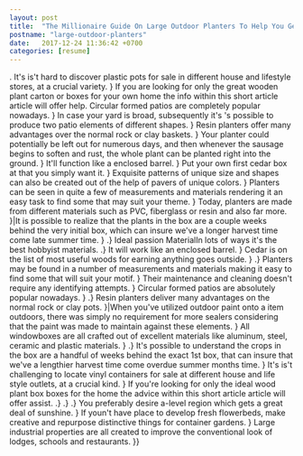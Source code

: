 ```yaml
---
layout: post
title:  "The Millionaire Guide On Large Outdoor Planters To Help You Get Rich"
postname: "large-outdoor-planters"
date:   2017-12-24 11:36:42 +0700
categories: [resume]
---
```

. It's is't hard to discover plastic pots for sale in different house and lifestyle stores, at a crucial variety. } If you are looking for only the great wooden plant carton or boxes for your own home the info within this short article article will offer help. Circular formed patios are completely popular nowadays. } In case your yard is broad, subsequently it's 's possible to produce two patio elements of different shapes. } Resin planters offer many advantages over the normal rock or clay baskets. } Your planter could potentially be left out for numerous days, and then whenever the sausage begins to soften and rust, the whole plant can be planted right into the ground. } It'll function like a enclosed barrel. } Put your own first cedar box at that you simply want it. } Exquisite patterns of unique size and shapes can also be created out of the help of pavers of unique colors. } Planters can be seen in quite a few of measurements and materials rendering it an easy task to find some that may suit your theme. } Today, planters are made from different materials such as PVC, fiberglass or resin and also far more. }|It is possible to realize that the plants in the box are a couple weeks behind the very initial box, which can insure we've a longer harvest time come late summer time. } .} Ideal passion MaterialIn lots of ways it's the best hobbyist materials. .} It will work like an enclosed barrel. } Cedar is on the list of most useful woods for earning anything goes outside. } .} Planters may be found in a number of measurements and materials making it easy to find some that will suit your motif. } Their maintenance and cleaning doesn't require any identifying attempts. } Circular formed patios are absolutely popular nowadays. } .} Resin planters deliver many advantages on the normal rock or clay pots. }|When you've utilized outdoor paint onto a item outdoors, there was simply no requirement for more sealers considering that the paint was made to maintain against these elements. } All windowboxes are all crafted out of excellent materials like aluminum, steel, ceramic and plastic materials. } .} It's possible to understand the crops in the box are a handful of weeks behind the exact 1st box, that can insure that we've a lengthier harvest time come overdue summer months time. } It's is't challenging to locate vinyl containers for sale at different house and life style outlets, at a crucial kind. } If you're looking for only the ideal wood plant box boxes for the home the advice within this short article article will offer assist. .} .} .} You preferably desire a-level region which gets a great deal of sunshine. } If youn't have place to develop fresh flowerbeds, make creative and repurpose distinctive things for container gardens. } Large industrial properties are all created to improve the conventional look of lodges, schools and restaurants. }}
